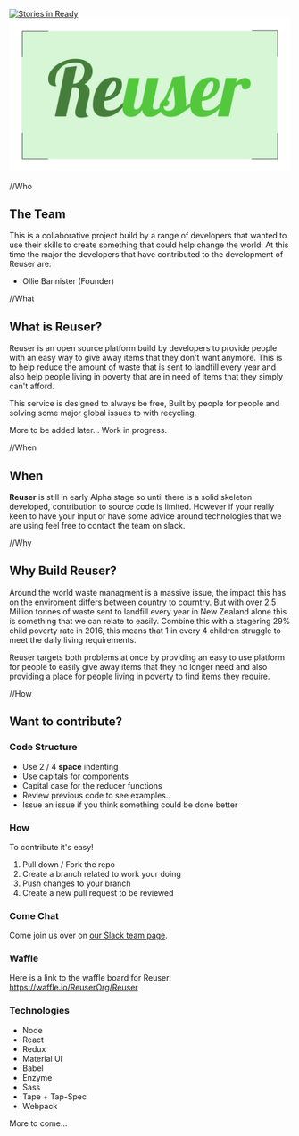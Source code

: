 [![Stories in Ready](https://badge.waffle.io/ReuserOrg/Reuser.png?label=ready&title=Ready)](https://waffle.io/ReuserOrg/Reuser)
![Reuser](https://github.com/Olwiba/Reuser/blob/master/resources/images/Reuser.png?raw=true "Reuser")

//Who

## The Team

This is a collaborative project build by a range of developers that wanted to use their skills to create something that could help change the world. 
At this time the major the developers that have contributed to the development of Reuser are:
- Ollie Bannister (Founder)

//What

## What is Reuser?

Reuser is an open source platform build by developers to provide people with an easy way to give away items that they don't want anymore.
This is to help reduce the amount of waste that is sent to landfill every year and also help people living in poverty that are in need of items that they simply can't afford.

This service is designed to always be free, Built by people for people and solving some major global issues to with recycling. 

More to be added later... Work in progress.

//When

## When

__Reuser__ is still in early Alpha stage so until there is a solid skeleton developed, contribution to source code is limited. However if your really keen to have your input or have some advice around technologies that we are using feel free to contact the team on slack.  

//Why

## Why Build Reuser?

Around the world waste managment is a massive issue, the impact this has on the enviroment differs between country to courntry. But with over 2.5 Million tonnes of waste sent to landfill every year in New Zealand alone this is something that we can relate to easily. Combine this with a stagering 29% child poverty rate in 2016, this means that 1 in every 4 children struggle to meet the daily living requirements. 

Reuser targets both problems at once by providing an easy to use platform for people to easily give away items that they no longer need and also providing a place for people living in poverty to find items they require.

//How

## Want to contribute?

### Code Structure

- Use 2 / 4 __space__ indenting 
- Use capitals for components
- Capital case for the reducer functions
- Review previous code to see examples..
- Issue an issue if you think something could be done better

### How

To contribute it's easy! 

1. Pull down / Fork the repo
2. Create a branch related to work your doing
3. Push changes to your branch
4. Create a new pull request to be reviewed

### Come Chat

Come join us over on [our Slack team page](https://reuser.slack.com).

### Waffle

Here is a link to the waffle board for Reuser: https://waffle.io/ReuserOrg/Reuser

### Technologies

- Node
- React
- Redux
- Material UI
- Babel
- Enzyme
- Sass
- Tape + Tap-Spec
- Webpack

More to come...
